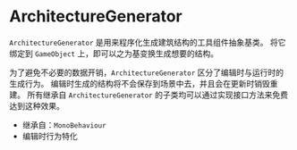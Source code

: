 # ArchitectureGenerator

`ArchitectureGenerator` 是用来程序化生成建筑结构的工具组件抽象基类。
将它绑定到 `GameObject` 上，即可以之为基变换生成想要的结构。

为了避免不必要的数据开销，`ArchitectureGenerator` 区分了编辑时与运行时的生成行为。
编辑时生成的结构将不会保存到场景中去，并且会在更新时销毁重建。
所有继承自 `ArchitectureGenerator` 的子类均可以通过实现接口方法来免费达到这种效果。

- 继承自：`MonoBehaviour`
- 编辑时行为特化